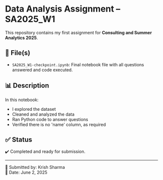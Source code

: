 # Data Analysis Assignment – SA2025_W1

This repository contains my first assignment for **Consulting and Summer Analytics 2025**.

## 📄 File(s)

- `SA2025_W1-checkpoint.ipynb`: Final notebook file with all questions answered and code executed.

## 📊 Description

In this notebook:
- I explored the dataset
- Cleaned and analyzed the data
- Ran Python code to answer questions
- Verified there is no 'name' column, as required

## ✅ Status

✔️ Completed and ready for submission.

---

📝 Submitted by: Krish Sharma  
📅 Date: June 2, 2025
